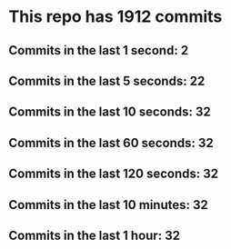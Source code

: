 # This repo has 1912 commits

## Commits in the last 1 second: 2
## Commits in the last 5 seconds: 22
## Commits in the last 10 seconds: 32
## Commits in the last 60 seconds: 32
## Commits in the last 120 seconds: 32
## Commits in the last 10 minutes: 32
## Commits in the last 1 hour: 32
